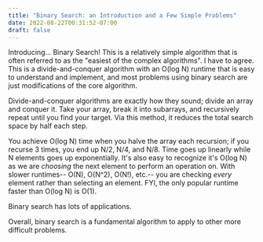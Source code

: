 ```yaml
---
title: "Binary Search: an Introduction and a Few Simple Problems"
date: 2022-08-22T00:31:52-07:00
draft: false
---
```


Introducing... Binary Search! This is a relatively simple algorithm that is often referred to as the "easiest of the complex algorithms". I have to agree. This is a divide-and-conquer algorithm with an O(log N) runtime that is easy to understand and implement, and most problems using binary search are just modifications of the core algorithm.

Divide-and-conquer algorithms are exactly how they sound; divide an array and conquer it. Take your array, break it into subarrays, and recursively repeat until you find your target. Via this method, it reduces the total search space by half each step.  

You achieve O(log N) time when you halve the array each recursion; if you recurse 3 times, you end up N/2, N/4, and N/8. Time goes up linearly while N elements goes up exponentially. It's also easy to recognize it's O(log N) as we are *choosing* the next element to perform an operation on. With slower runtimes-- O(N), O(N^2), O(N!), etc.-- you are checking *every* element rather than selecting an element. FYI, the only popular runtime faster than O(log N) is O(1).  

Binary search has lots of applications. 

Overall, binary search is a fundamental algorithm to apply to other more difficult problems. 